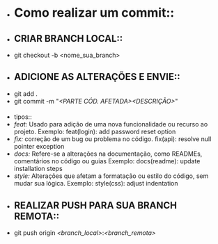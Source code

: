 - # Como realizar um commit::
- ## CRIAR BRANCH LOCAL::
- git checkout -b <nome_sua_branch>
- ## ADICIONE AS ALTERAÇÕES E ENVIE::
- git add .
- git commit -m "*<TIPOS><PARTE CÓD. AFETADA><DESCRIÇÃO>*"
- ####
  tipos::
- *feat:* Usado para adição de uma nova funcionalidade ou recurso ao projeto.
  Exemplo: feat(login): add password reset option  
- *fix:* correção de um bug ou problema no código.
  fix(api): resolve null pointer exception  
- *docs:* Refere-se a alterações na documentação, como READMEs, comentários no código ou guias
  Exemplo: docs(readme): update installation steps  
- *style:* Alterações que afetam a formatação ou estilo do código, sem mudar sua lógica.
  Exemplo: style(css): adjust indentation  
- ## REALIZAR PUSH PARA SUA BRANCH REMOTA::
- git push origin *<branch_local>*:*<branch_remota>*
